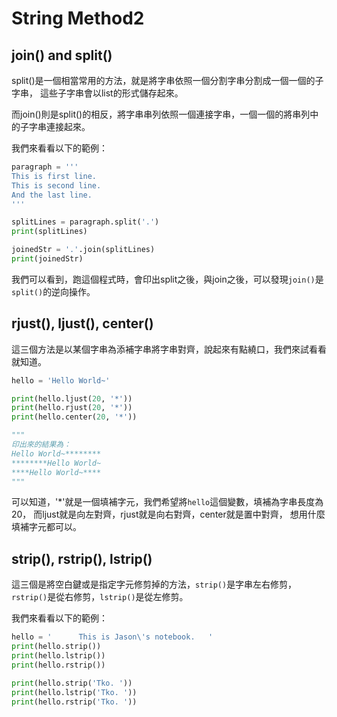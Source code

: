 # String Method2
## join() and split()
split()是一個相當常用的方法，就是將字串依照一個分割字串分割成一個一個的子字串，
這些子字串會以list的形式儲存起來。

而join()則是split()的相反，將字串串列依照一個連接字串，一個一個的將串列中的子字串連接起來。

我們來看看以下的範例：
```python
paragraph = '''
This is first line.
This is second line.
And the last line.
'''

splitLines = paragraph.split('.')
print(splitLines)

joinedStr = '.'.join(splitLines)
print(joinedStr)
```

我們可以看到，跑這個程式時，會印出split之後，與join之後，可以發現`join()`是`split()`的逆向操作。

## rjust(), ljust(), center()
這三個方法是以某個字串為添補字串將字串對齊，說起來有點繞口，我們來試看看就知道。

```python
hello = 'Hello World~'

print(hello.ljust(20, '*'))
print(hello.rjust(20, '*'))
print(hello.center(20, '*'))

"""
印出來的結果為：
Hello World~********
********Hello World~
****Hello World~****
"""
```

可以知道，'*'就是一個填補字元，我們希望將`hello`這個變數，填補為字串長度為20，
而ljust就是向左對齊，rjust就是向右對齊，center就是置中對齊，
想用什麼填補字元都可以。

## strip(), rstrip(), lstrip()
這三個是將空白鍵或是指定字元修剪掉的方法，`strip()`是字串左右修剪，`rstrip()`是從右修剪，`lstrip()`是從左修剪。

我們來看看以下的範例：
```python
hello = '      This is Jason\'s notebook.   '
print(hello.strip())
print(hello.lstrip())
print(hello.rstrip())

print(hello.strip('Tko. '))
print(hello.lstrip('Tko. '))
print(hello.rstrip('Tko. '))
```